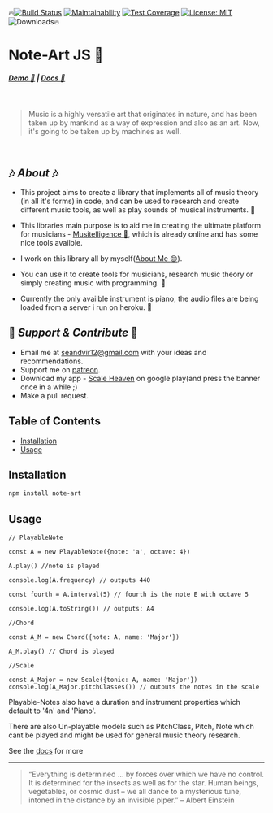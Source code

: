 :fire:[![Build Status](https://semaphoreci.com/api/v1/seanitzel/note-art/branches/master/shields_badge.svg)](https://semaphoreci.com/seanitzel/note-art)
[![Maintainability](https://api.codeclimate.com/v1/badges/0206283c6843673ea6d6/maintainability)](https://codeclimate.com/github/Seanitzel/Note-Art/maintainability)
[![Test Coverage](https://api.codeclimate.com/v1/badges/0206283c6843673ea6d6/test_coverage)](https://codeclimate.com/github/Seanitzel/Note-Art/test_coverage)
[![License: MIT](https://img.shields.io/badge/License-MIT-yellow.svg)](https://opensource.org/licenses/MIT)
![Downloads](https://img.shields.io/github/downloads/seanitzel/note-art/total.svg):fire:
# Note-Art JS :guitar:

##### [Demo :musical_note:](https://note-art-demo.netlify.com/) | [Docs :blue_book:](https://seanitzel.github.io/Note-Art/index.html)

<br>

> Music is a highly versatile art that originates in nature, and has been taken up by mankind as a way of expression and also as an art.
> Now, it's going to be taken up by machines as well.
<br>

##  :notes: _About_ :notes:
* This project aims to create a library that implements all of music theory (in all it's forms) in code,
  and can be used to research and create different music tools, as well as play sounds of musical instruments. :trumpet:
* This libraries main purpose is to aid me in creating the ultimate platform for musicians - [Musitelligence :musical_keyboard:](https://musitelligence.com/#/), which is already online and has some nice tools availble.
* I work on this library all by myself([About Me :blush:](https://musitelligence.com/#/about-me)).

* You can use it to create tools for musicians, research music theory or simply creating music with programming.  :saxophone:
* Currently the only availble instrument is piano, the audio files are being loaded from a server i run on heroku. :panda_face:

## :pray: _Support & Contribute_ :pray:
* Email me at seandvir12@gmail.com with your ideas and recommendations.
* Support me on [patreon](https://www.patreon.com/Seanitzel).
* Download my app - [Scale Heaven](https://play.google.com/store/apps/details?id=com.scales.scaleheaven) on google play(and press the banner once in a while ;)
* Make a pull request.

## Table of Contents

- [Installation](#Installation)
- [Usage](#Usage)

## Installation

``` bash
npm install note-art
```

## Usage
```
// PlayableNote

const A = new PlayableNote({note: 'a', octave: 4})

A.play() //note is played

console.log(A.frequency) // outputs 440

const fourth = A.interval(5) // fourth is the note E with octave 5

console.log(A.toString()) // outputs: A4

//Chord

const A_M = new Chord({note: A, name: 'Major'})

A_M.play() // Chord is played

//Scale

const A_Major = new Scale({tonic: A, name: 'Major'})
console.log(A_Major.pitchClasses()) // outputs the notes in the scale
```

Playable-Notes also have a duration and instrument properties which default to '4n' and 'Piano'.

There are also Un-playable models such as PitchClass, Pitch, Note which 
cant be played and might be used for general music theory research.

See the [docs](https://seanitzel.github.io/Note-Art/index.html) for more

----------------------------------------------------------------------

> “Everything is determined … by forces over which we have no
> control. It is determined for the insects as well as for the star.
> Human beings, vegetables, or cosmic dust – we all dance to a
> mysterious tune, intoned in the distance by an invisible piper.”
> – Albert Einstein

